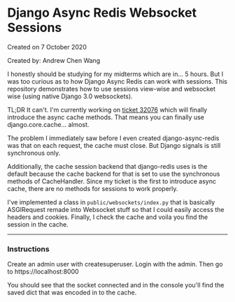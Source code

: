 # Django Async Redis Websocket Sessions

Created on 7 October 2020

Created by: Andrew Chen Wang

I honestly should be studying for my midterms
which are in... 5 hours. But I was too curious
as to how Django Async Redis can work with sessions.
This repository demonstrates how to use sessions view-wise
and websocket wise (using native Django 3.0 websockets).

TL;DR It can't. I'm currently working on
[ticket 32076](https://code.djangoproject.com/ticket/32076)
which will finally introduce the async cache methods.
That means you can finally use django.core.cache... almost.

The problem I immediately saw before I even created 
django-async-redis was that on each request, the cache
must close. But Django signals is still synchronous only.

Additionally, the cache session backend that django-redis
uses is the default because the cache backend for that is
set to use the synchronous methods of CacheHandler. Since
my ticket is the first to introduce async cache, there are
no methods for sessions to work properly.

I've implemented a class in `public/websockets/index.py`
that is basically ASGIRequest remade into Websocket stuff
so that I could easily access the headers and cookies.
Finally, I check the cache and voila you find the session
in the cache.

---
### Instructions

Create an admin user with createsuperuser. Login
with the admin. Then go to https://localhost:8000

You should see that the socket connected and in the
console you'll find the saved dict that was encoded
in to the cache.
